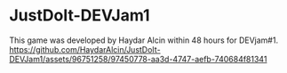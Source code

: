 # JustDoIt-DEVJam1
This game was developed by Haydar Alcin within 48 hours for DEVjam#1.
https://github.com/HaydarAlcin/JustDoIt-DEVJam1/assets/96751258/97450778-aa3d-4747-aefb-740684f81341
